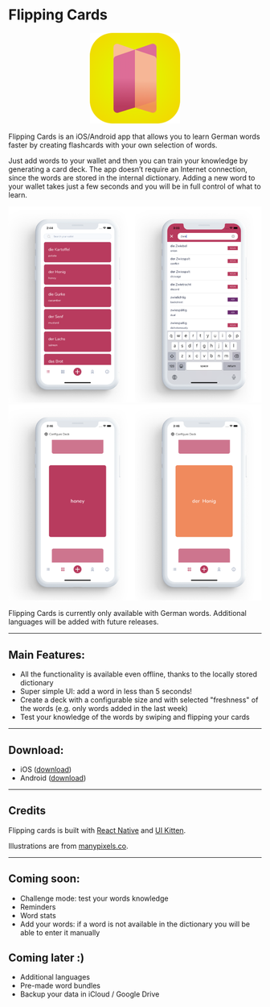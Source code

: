 # Flipping Cards

<p align="center">
    <img src="img/icon.png" width="180">
</p>


Flipping Cards is an iOS/Android app that allows you to learn German words faster by creating flashcards with your own selection of words.

Just add words to your wallet and then you can train your knowledge by generating a card deck.
The app doesn’t require an Internet connection, since the words are stored in the internal dictionary. Adding a new word to your wallet takes just a few seconds and you will be in full control of what to learn.


![Screenshots A](screenshots/app_screens_A.png)
![Screenshots B](screenshots/app_screens_B.png)


Flipping Cards is currently only available with German words. Additional languages will be added with future releases.

---

## Main Features:
- All the functionality is available even offline, thanks to the locally stored dictionary
- Super simple UI: add a word in less than 5 seconds!
- Create a deck with a configurable size and with selected "freshness" of the words (e.g. only words added in the last week)
- Test your knowledge of the words by swiping and flipping your cards

---

## Download:
- iOS ([download](https://apps.apple.com/us/app/flipping-cards/id1536330032?ign-itsct=apps_box&ign-itscg=30200))
- Android ([download](https://play.google.com/store/apps/details?id=com.flipcards&pcampaignid=pcampaignidMKT-Other-global-all-co-prtnr-py-PartBadge-Mar2515-1))

---

## Credits
Flipping cards is built with [React Native](https://reactnative.dev/) and [UI Kitten](https://akveo.github.io/react-native-ui-kitten/).

Illustrations are from [manypixels.co](https://manypixels.co).

---

## Coming soon:
- Challenge mode: test your words knowledge
- Reminders
- Word stats
- Add your words: if a word is not available in the dictionary you will be able to enter it manually

## Coming later :)
- Additional languages
- Pre-made word bundles
- Backup your data in iCloud / Google Drive

